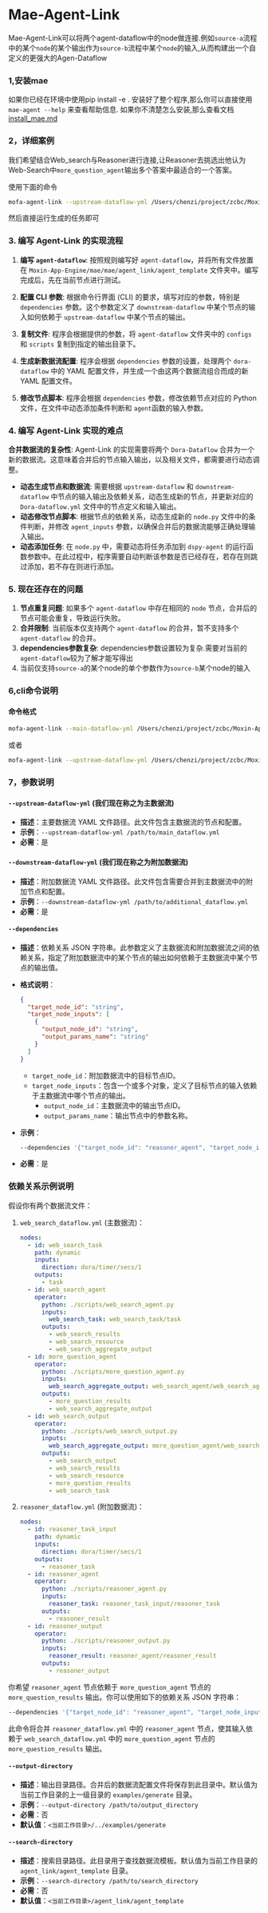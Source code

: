 
# Mae-Agent-Link
Mae-Agent-Link可以将两个agent-dataflow中的node做连接.例如`source-a`流程中的某个`node`的某个输出作为`source-b`流程中某个`node`的输入,从而构建出一个自定义的更强大的Agen-Dataflow

### 1,安装mae
如果你已经在环境中使用pip install -e . 安装好了整个程序,那么你可以直接使用 `mae-agent --help` 来查看帮助信息. 如果你不清楚怎么安装,那么查看文档 
[install_mae.md](install_mae.md)

### 2，详细案例
我们希望结合Web_search与Reasoner进行连接,让Reasoner去挑选出他认为Web-Search中`more_question_agent`输出多个答案中最适合的一个答案。

使用下面的命令
```bash
mofa-agent-link --upstream-dataflow-yml /Users/chenzi/project/zcbc/Moxin-App-Engine/mofa/mofa/agent_link/agent_template/web_search/web_search_dataflow.yml --downstream-dataflow-yml /Users/chenzi/project/zcbc/Moxin-App-Engine/mofa/mofa/agent_link/agent_template/reasoner/reasoner_dataflow.yml --dependencies "{ \"target_node_id\": \"reasoner_agent\", \"target_node_inputs\": [{\"output_node_id\": \"more_question_agent\", \"output_params_name\": \"more_question_results\"}]}" --output-directory  /Users/chenzi/project/zcbc/Moxin-App-Engine/mofa/examples/generate  --search-directory /Users/chenzi/project/zcbc/Moxin-App-Engine/mofa/mofa/agent_link/agent_template
```
然后直接运行生成的任务即可



### 3. 编写 Agent-Link 的实现流程

1. **编写 `agent-dataflow`**: 按照规则编写好 `agent-dataflow`，并将所有文件放置在 `Moxin-App-Engine/mae/mae/agent_link/agent_template` 文件夹中。编写完成后，先在当前节点进行测试。

2. **配置 CLI 参数**: 根据命令行界面 (CLI) 的要求，填写对应的参数，特别是 `dependencies` 参数。这个参数定义了 `downstream-dataflow` 中某个节点的输入如何依赖于 `upstream-dataflow` 中某个节点的输出。

3. **复制文件**: 程序会根据提供的参数，将 `agent-dataflow` 文件夹中的 `configs` 和 `scripts` 复制到指定的输出目录下。

4. **生成新数据流配置**: 程序会根据 `dependencies` 参数的设置，处理两个 `dora-dataflow` 中的 YAML 配置文件，并生成一个由这两个数据流组合而成的新 YAML 配置文件。

5. **修改节点脚本**: 程序会根据 `dependencies` 参数，修改依赖节点对应的 Python 文件，在文件中动态添加条件判断和 `agent`函数的输入参数。

   


### 4. 编写 Agent-Link 实现的难点
**合并数据流的复杂性**: Agent-Link 的实现需要将两个 `Dora-Dataflow` 合并为一个新的数据流。这意味着合并后的节点输入输出，以及相关文件，都需要进行动态调整。
   - **动态生成节点和数据流**: 需要根据 `upstream-dataflow` 和 `downstream-dataflow` 中节点的输入输出及依赖关系，动态生成新的节点，并更新对应的 `Dora-dataflow.yml` 文件中的节点定义和输入输出。
   - **动态修改节点脚本**: 根据节点的依赖关系，动态生成新的 `node.py` 文件中的条件判断，并修改 `agent_inputs` 参数，以确保合并后的数据流能够正确处理输入输出。
   - **动态添加任务**: 在 `node.py` 中，需要动态将任务添加到 `dspy-agent` 的运行函数参数中。在此过程中，程序需要自动判断该参数是否已经存在，若存在则跳过添加，若不存在则进行添加。





### 5. 现在还存在的问题
1. **节点重复问题**: 如果多个 `agent-dataflow` 中存在相同的 `node` 节点，合并后的节点可能会重复，导致运行失败。
2. **合并限制**: 当前版本仅支持两个 `agent-dataflow` 的合并，暂不支持多个 `agent-dataflow` 的合并。
3. **dependencies参数复杂**: dependencies参数设置较为复杂.需要对当前的`agent-dataflow`较为了解才能写得出
4. 当前仅支持`source-a`的某个node的单个参数作为`source-b`某个node的输入






### 6,cli命令说明

#### 命令格式
```bash
mofa-agent-link --main-dataflow-yml /Users/chenzi/project/zcbc/Moxin-App-Engine/mofa/mofa/agent_link/agent_template/web_search/web_search_dataflow.yml --additional-dataflow-yml /Users/chenzi/project/zcbc/Moxin-App-Engine/mofa/mofa/agent_link/agent_template/reasoner/reasoner_dataflow.yml --dependencies "{ \"target_node_id\": \"reasoner_agent\", \"target_node_inputs\": [{\"output_node_id\": \"more_question_agent\", \"output_params_name\": \"more_question_results\"}]}"
```
或者
```bash
mofa-agent-link --upstream-dataflow-yml /Users/chenzi/project/zcbc/Moxin-App-Engine/mofa/mofa/agent_link/agent_template/web_search/web_search_dataflow.yml --downstream-dataflow-yml /Users/chenzi/project/zcbc/Moxin-App-Engine/mofa/mofa/agent_link/agent_template/reasoner/reasoner_dataflow.yml --dependencies "{ \"target_node_id\": \"reasoner_agent\", \"target_node_inputs\": [{\"output_node_id\": \"more_question_agent\", \"output_params_name\": \"more_question_results\"}]}" --output-directory  /Users/chenzi/project/zcbc/Moxin-App-Engine/mofa/examples/generate  --search-directory /Users/chenzi/project/zcbc/Moxin-App-Engine/mofa/mofa/agent_link/agent_template 
```

### 7，参数说明

#### `--upstream-dataflow-yml`  (我们现在称之为主数据流)
- **描述**：主要数据流 YAML 文件路径。此文件包含主数据流的节点和配置。
- **示例**：`--upstream-dataflow-yml /path/to/main_dataflow.yml`
- **必需**：是

#### `--downstream-dataflow-yml`  (我们现在称之为附加数据流)
- **描述**：附加数据流 YAML 文件路径。此文件包含需要合并到主数据流中的附加节点和配置。
- **示例**：`--downstream-dataflow-yml /path/to/additional_dataflow.yml`
- **必需**：是

#### `--dependencies`
- **描述**：依赖关系 JSON 字符串。此参数定义了主数据流和附加数据流之间的依赖关系，指定了附加数据流中的某个节点的输出如何依赖于主数据流中某个节点的输出值。
- **格式说明**：
  ```json
  {
    "target_node_id": "string",
    "target_node_inputs": [
      {
        "output_node_id": "string",
        "output_params_name": "string"
      }
    ]
  }
  ```
  - `target_node_id`：附加数据流中的目标节点ID。
  - `target_node_inputs`：包含一个或多个对象，定义了目标节点的输入依赖于主数据流中哪个节点的输出。
    - `output_node_id`：主数据流中的输出节点ID。
    - `output_params_name`：输出节点中的参数名称。

- **示例**：
  ```bash
  --dependencies '{"target_node_id": "reasoner_agent", "target_node_inputs": [{"output_node_id": "more_question_agent", "output_params_name": "more_question_results"}]}'
  ```
- **必需**：是

### 依赖关系示例说明
假设你有两个数据流文件：

1. `web_search_dataflow.yml` (主数据流)：
   
   ```yaml
   nodes:
     - id: web_search_task
       path: dynamic
       inputs:
         direction: dora/timer/secs/1
       outputs:
         - task
     - id: web_search_agent
       operator:
         python: ./scripts/web_search_agent.py
         inputs:
           web_search_task: web_search_task/task
         outputs:
           - web_search_results
           - web_search_resource
           - web_search_aggregate_output
     - id: more_question_agent
       operator:
         python: ./scripts/more_question_agent.py
         inputs:
           web_search_aggregate_output: web_search_agent/web_search_aggregate_output
         outputs:
           - more_question_results
           - web_search_aggregate_output
     - id: web_search_output
       operator:
         python: ./scripts/web_search_output.py
         inputs:
           web_search_aggregate_output: more_question_agent/web_search_aggregate_output
         outputs:
           - web_search_output
           - web_search_results
           - web_search_resource
           - more_question_results
           - web_search_task
   ```
   
2. `reasoner_dataflow.yml` (附加数据流)：
   ```yaml
   nodes:
     - id: reasoner_task_input
       path: dynamic
       inputs:
         direction: dora/timer/secs/1
       outputs:
         - reasoner_task
     - id: reasoner_agent
       operator:
         python: ./scripts/reasoner_agent.py
         inputs:
           reasoner_task: reasoner_task_input/reasoner_task
         outputs:
           - reasoner_result
     - id: reasoner_output
       operator:
         python: ./scripts/reasoner_output.py
         inputs:
           reasoner_result: reasoner_agent/reasoner_result
         outputs:
           - reasoner_output
   ```

你希望 `reasoner_agent` 节点依赖于 `more_question_agent` 节点的 `more_question_results` 输出。你可以使用如下的依赖关系 JSON 字符串：

```bash
--dependencies '{"target_node_id": "reasoner_agent", "target_node_inputs": [{"output_node_id": "more_question_agent", "output_params_name": "more_question_results"}]}'
```

此命令将合并 `reasoner_dataflow.yml` 中的 `reasoner_agent` 节点，使其输入依赖于 `web_search_dataflow.yml` 中的 `more_question_agent` 节点的 `more_question_results` 输出。


#### `--output-directory`
- **描述**：输出目录路径。合并后的数据流配置文件将保存到此目录中。默认值为当前工作目录的上一级目录的 `examples/generate` 目录。
- **示例**：`--output-directory /path/to/output_directory`
- **必需**：否
- **默认值**：`<当前工作目录>/../examples/generate`

#### `--search-directory`
- **描述**：搜索目录路径。此目录用于查找数据流模板。默认值为当前工作目录的 `agent_link/agent_template` 目录。
- **示例**：`--search-directory /path/to/search_directory`
- **必需**：否
- **默认值**：`<当前工作目录>/agent_link/agent_template`





